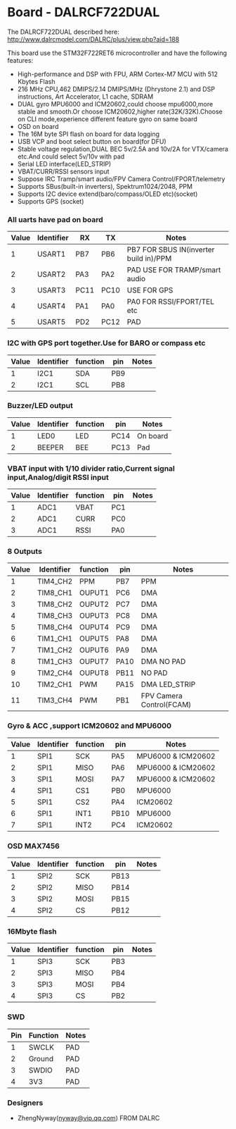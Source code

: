 # Board - DALRCF722DUAL

The DALRCF722DUAL  described here:
http://www.dalrcmodel.com/DALRC/plus/view.php?aid=188

This board use the STM32F722RET6 microcontroller and have the following features:
* High-performance and DSP with FPU, ARM Cortex-M7 MCU with 512 Kbytes Flash 
* 216 MHz CPU,462 DMIPS/2.14 DMIPS/MHz (Dhrystone 2.1) and DSP instructions, Art Accelerator, L1 cache, SDRAM
* DUAL gyro MPU6000 and ICM20602,could choose mpu6000,more stable and smooth.Or choose ICM20602,higher rate(32K/32K).Choose on CLI mode,experience different feature gyro on same board
* OSD on board
* The 16M byte SPI flash on board for data logging
* USB VCP and boot select button on board(for DFU)
* Stable voltage regulation,DUAL BEC  5v/2.5A and 10v/2A for VTX/camera etc.And could select 5v/10v with pad
* Serial LED interface(LED_STRIP)
* VBAT/CURR/RSSI sensors input
* Suppose IRC Tramp/smart audio/FPV Camera Control/FPORT/telemetry
* Supports SBus(built-in inverters), Spektrum1024/2048, PPM
* Supports I2C device extend(baro/compass/OLED etc)(socket)
* Supports GPS (socket)

### All uarts have pad on board 
| Value | Identifier   | RX   | TX   | Notes                                                                                       |
| ----- | ------------ | -----| -----| ------------------------------------------------------------------------------------------- |
| 1     | USART1       | PB7  |  PB6 |  PB7 FOR SBUS IN(inverter build in)/PPM                                                         |
| 2     | USART2       | PA3  |  PA2 |  PAD USE FOR TRAMP/smart audio                                                              |
| 3     | USART3       | PC11 |  PC10|  USE FOR GPS                                                                                |
| 4     | USART4       | PA1  |  PA0 |  PA0 FOR RSSI/FPORT/TEL etc                                                                 |
| 5     | USART5       | PD2  |  PC12|  PAD                                                                                        |


### I2C with GPS port together.Use for BARO or compass etc 
| Value | Identifier   | function |  pin   | Notes                                                                                 |
| ----- | ------------ | ---------| -------| ------------------------------------------------------------------------------------- |                                                                                      
| 1     | I2C1         |    SDA   |  PB9   | 
| 2     | I2C1         |    SCL   |  PB8   | 


### Buzzer/LED output 
| Value | Identifier   | function |  pin   | Notes                                                                                 |
| ----- | ------------ | ---------| -------| ------------------------------------------------------------------------------------- |                                                                                      
| 1     | LED0         |    LED   |  PC14  |On board
| 2     | BEEPER       |    BEE   |  PC13  |Pad 


### VBAT input with 1/10 divider ratio,Current signal input,Analog/digit RSSI input
| Value | Identifier   | function  |  pin  | Notes                                                                                 |
| ----- | ------------ | ----------| ------| ------------------------------------------------------------------------------------- |                                                                                       
| 1     | ADC1         |    VBAT   |  PC1  |  
| 2     | ADC1         |    CURR   |  PC0  |  
| 3     | ADC1         |    RSSI   |  PA0  |   


### 8 Outputs 
| Value | Identifier   | function  |  pin  | Notes                                                                                 |
| ----- | ------------ | ----------| ------| ------------------------------------------------------------------------------------- |                                                                                       
| 1     | TIM4_CH2     |    PPM    |  PB7  |  PPM
| 2     | TIM8_CH1     |    OUPUT1 |  PC6  |  DMA
| 3     | TIM8_CH2     |    OUPUT2 |  PC7  |  DMA
| 4     | TIM8_CH3     |    OUPUT3 |  PC8  |  DMA
| 5     | TIM8_CH4     |    OUPUT4 |  PC9  |  DMA
| 6     | TIM1_CH1     |    OUPUT5 |  PA8  |  DMA
| 7     | TIM1_CH2     |    OUPUT6 |  PA9  |  DMA  
| 8     | TIM1_CH3     |    OUPUT7 |  PA10 |  DMA   NO PAD
| 9     | TIM2_CH4     |    OUPUT8 |  PB11 |  NO PAD
| 10    | TIM2_CH1     |    PWM    |  PA15 |  DMA  LED_STRIP
| 11    | TIM3_CH4     |    PWM    |  PB1  |  FPV Camera Control(FCAM)


### Gyro & ACC ,support ICM20602 and MPU6000
| Value | Identifier   | function |  pin   | Notes                                                                                 |
| ----- | ------------ | ---------| -------| ------------------------------------------------------------------------------------- |                                                                                      
| 1     | SPI1         |    SCK   |  PA5   | MPU6000 & ICM20602
| 2     | SPI1         |    MISO  |  PA6   | MPU6000 & ICM20602
| 3     | SPI1         |    MOSI  |  PA7   | MPU6000 & ICM20602
| 4     | SPI1         |    CS1   |  PB0   | MPU6000
| 5     | SPI1         |    CS2   |  PA4   | ICM20602 
| 6     | SPI1         |    INT1  |  PB10  | MPU6000
| 7     | SPI1         |    INT2  |  PC4   | ICM20602

### OSD MAX7456
| Value | Identifier   | function |  pin   | Notes                                                                                 |
| ----- | ------------ | ---------| -------| ------------------------------------------------------------------------------------- |                                                                                      
| 1     | SPI2         |    SCK   |  PB13  | 
| 2     | SPI2         |    MISO  |  PB14  | 
| 3     | SPI2         |    MOSI  |  PB15  | 
| 4     | SPI2         |    CS    |  PB12  |

### 16Mbyte flash
| Value | Identifier   | function |  pin   | Notes                                                                                 |
| ----- | ------------ | ---------| -------| ------------------------------------------------------------------------------------- |                                                                                      
| 1     | SPI3         |    SCK   |  PB3   | 
| 2     | SPI3         |    MISO  |  PB4   | 
| 3     | SPI3         |    MOSI  |  PB4   | 
| 4     | SPI3         |    CS    |  PB2   | 

### SWD
| Pin | Function       | Notes                                        |
| --- | -------------- | -------------------------------------------- |
| 1   | SWCLK          | PAD                                          |
| 2   | Ground         | PAD                                          |
| 3   | SWDIO          | PAD                                          |
| 4   | 3V3            | PAD                                          |


### Designers
* ZhengNyway(nyway@vip.qq.com) FROM DALRC






